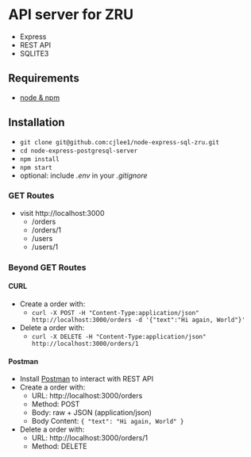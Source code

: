 # API server for ZRU

- Express
- REST API
- SQLITE3

## Requirements

- [node & npm](https://nodejs.org/en/)

## Installation

- `git clone git@github.com:cjlee1/node-express-sql-zru.git`
- `cd node-express-postgresql-server`
- `npm install`
- `npm start`
- optional: include _.env_ in your _.gitignore_

### GET Routes

- visit http://localhost:3000
  - /orders
  - /orders/1
  - /users
  - /users/1

### Beyond GET Routes

#### CURL

- Create a order with:
  - `curl -X POST -H "Content-Type:application/json" http://localhost:3000/orders -d '{"text":"Hi again, World"}'`
- Delete a order with:
  - `curl -X DELETE -H "Content-Type:application/json" http://localhost:3000/orders/1`

#### Postman

- Install [Postman](https://www.getpostman.com/apps) to interact with REST API
- Create a order with:
  - URL: http://localhost:3000/orders
  - Method: POST
  - Body: raw + JSON (application/json)
  - Body Content: `{ "text": "Hi again, World" }`
- Delete a order with:
  - URL: http://localhost:3000/orders/1
  - Method: DELETE
